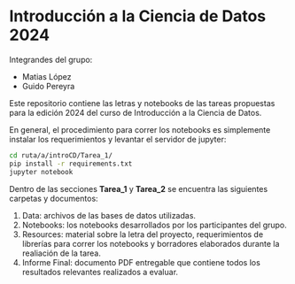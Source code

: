 # Introducción a la Ciencia de Datos 2024

Integrandes del grupo:
- Matias López
- Guido Pereyra

Este repositorio contiene las letras y notebooks de las tareas propuestas para la edición 2024 del curso de Introducción a la Ciencia de Datos.

En general, el procedimiento para correr los notebooks es simplemente instalar los requerimientos y levantar el servidor de jupyter:
```sh
cd ruta/a/introCD/Tarea_1/
pip install -r requirements.txt
jupyter notebook
```
Dentro de las secciones **Tarea_1** y **Tarea_2** se encuentra las siguientes carpetas y documentos:
1. Data: archivos de las bases de datos utilizadas.
2. Notebooks: los notebooks desarrollados por los participantes del grupo.
3. Resources: material sobre la letra del proyecto, requerimientos de librerías para correr los notebooks y borradores elaborados durante la realiación de la tarea.
4. Informe Final: documento PDF entregable que contiene todos los resultados relevantes realizados a evaluar.

